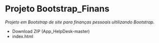 # Projeto Bootstrap_Finans

*Projeto em Bootstrap de site para finanças pessoais ultilizando Bootstrap.*

- Download ZIP (App_HelpDesk-master)
- index.html
